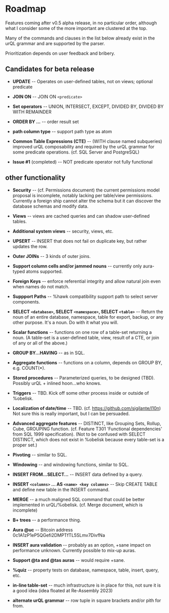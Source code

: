 # Roadmap

Features coming after v0.5 alpha release, in no particular order, although what I consider some of the more important are clustered at the top.

Many of the commands and clauses in the list below already exist in the urQL grammar and are supported by the parser.

Prioritization depends on user feedback and bribery.

## Candidates for beta release

* __UPDATE__ -- Operates on user-defined tables, not on views; optional predicate

* __JOIN ON__ -- JOIN ON `<predicate>`

* __Set operators__ -- UNION, INTERSECT, EXCEPT, DIVIDED BY, DIVIDED BY WITH REMAINDER

* __ORDER BY ...__ -- order result set

* __path column type__ -- support path type as atom

* __Common Table Expressions (CTE)__ -- (WITH clause named subqueries) improved urQL composability and required by the urQL grammar for some predicate operations. (cf. SQL Server and PostgreSQL)

* __Issue #1__ (completed) -- NOT predicate operator not fully functional

## other functionality

* __Security__ -- (cf. Permissions document) the current permissions model proposal is incomplete, notably lacking per table/view permissions. Currently a foreign ship cannot alter the schema but it can discover the database schemas and modify data.

* __Views__ -- views are cached queries and can shadow user-defined tables.

* __Additional system views__ -- security, views, etc.

* __UPSERT__ -- INSERT that does not fail on duplicate key, but rather updates the row.

* __Outer JOINs__ -- 3 kinds of outer joins.

* __Support column cells and/or jammed nouns__ -- currently only aura-typed atoms supported.

* __Foreign Keys__ -- enforce referential integrity and allow natural join even when names do not match.

* __Suppport Paths__  -- %hawk compatibility support path to select server components.
* __SELECT `<database>`, SELECT `<namespace>`, SELECT `<table>`__ -- Return the noun of an entire database, namespace, table for export, backup, or any other purpose. It's a noun. Do with it what you will.

* __Scalar functions__ -- functions on one row of a table-set returning a noun. (A table-set is a user-defined table, view, result of a CTE, or join of any or all of the above.)

* __GROUP BY...HAVING__ -- as in SQL.
* __Aggregate functions__ -- functions on a column, depends on GROUP BY, e.g. COUNT(*).

* __Stored procedures__ -- Parameterized queries, to be designed (TBD). Possibly urQL + inlined hoon...who knows.
* __Triggers__ -- TBD. Kick off some other process inside or outside of %obelisk.
* __Localization of date/time__ -- TBD. (cf. https://github.com/sigilante/l10n) Not sure this is really important, but I can be persuaded.
* __Advanced aggregate features__ -- DISTINCT, like Grouping Sets, Rollup, Cube, GROUPING function. (cf. Feature T301 'Functional dependencies' from SQL 1999 specification). (Not to be confused with SELECT DISTINCT, which does not exist in %obelisk because every table-set is a proper set.)
* __Pivoting__ -- similar to SQL.
* __Windowing__ -- and windowing functions, similar to SQL.
* __INSERT FROM...SELECT...__ -- INSERT data defined by a query.
* __INSERT `<columns>` ... AS `<name> <key columns>`__ -- Skip CREATE TABLE and define new table in the INSERT command.
* __MERGE__ -- a much maligned SQL command that could be better implemented in urQL/%obelisk. (cf. Merge document, which is incomplete)
* __B+ trees__ -- a performance thing.

* __Aura @uc__ -- Bitcoin address 0c1A1zP1eP5QGefi2DMPTfTL5SLmv7DivfNa
* __INSERT aura validation__ -- probably as an option, +sane impact on performance unknown. Currently possible to mix-up auras.
* __Support @ta and @tas auras__ -- would require +sane.

* __%quiz__ -- property tests on database, namespace, table, insert, query, etc.

* __in-line table-set__ -- much infrastructure is in place for this, not sure it is a good idea (idea floated at Re-Assembly 2023)
* __alternate urQL grammar__ -- row tuple in square brackets and/or pith for from.
